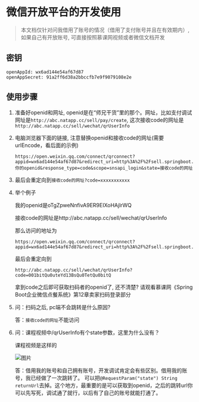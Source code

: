 # 微信开放平台的开发使用
> 本文档仅针对问我借用了账号的情况（借用了支付账号并且在有效期内）, 如果自己有开放账号, 可直接按照慕课网视频或者微信文档开发


## 密钥

```
openAppId: wx6ad144e54af67d87
openAppSecret: 91a2ff6d38a2bbccfb7e9f9079108e2e
```

## 使用步骤

1. 准备好openid和网址, openid是在“师兄干货”里的那个。网址，比如支付调试网址是`http://abc.natapp.cc/sell/pay/create`, 这次接收code的网址是`http://abc.natapp.cc/sell/wechat/qrUserInfo`
2. 电脑浏览器下面的链接, 注意替换openid和接收code的网址(需要urlEncode，看后面的示例)

    ```
    https://open.weixin.qq.com/connect/qrconnect?appid=wx6ad144e54af67d87&redirect_uri=http%3A%2F%2Fsell.springboot.cn%2Fsell%2Fqr%2F你的openid&response_type=code&scope=snsapi_login&state=接收code的网址
    ```
3. 最后会重定向到`接收code的网址?code=xxxxxxxxxxx`
4. 举个例子

    我的openid是oTgZpweNnfivA9ER9EIXoHAjlrWQ
    
    接收code的网址是http://abc.natapp.cc/sell/wechat/qrUserInfo
    
    那么访问的地址为
    
    ```
    https://open.weixin.qq.com/connect/qrconnect?appid=wx6ad144e54af67d87&redirect_uri=http%3A%2F%2Fsell.springboot.cn%2Fsell%2Fqr%2FoTgZpweNnfivA9ER9EIXoHAjlrWQ&response_type=code&scope=snsapi_login&state=http%3a%2f%2fabc.natapp.cc%2fsell%2fwechat%2fqrUserInfo
    ```
    
    最后会重定向到
    
    ```
    http://abc.natapp.cc/sell/wechat/qrUserInfo?code=001bitQu0uteYd13BsQu0TetQu0bitQ
    ```
    拿到code之后即可获取扫码者的openid了, 还不清楚? 请观看慕课网《Spring Boot企业微信点餐系统》第12章卖家扫码登录部分
5. 问：扫码之后, pc端不会跳转是什么原因?
   
    答：`接收code的网址`不能访问
    
6. 问：课程视频中/qrUserInfo有个state参数，这里为什么没有？
    
    课程视频是这样的
    
    ![图片](https://img1.sycdn.imooc.com/szimg/5bd94a2900018dff19201039.jpg)
    
    答：借用我的账号和自己拥有账号，开发调试肯定会有些区别。借用我的账号，我已经做了一次跳转了。
    可以把`@RequestParam("state") String returnUrl`去掉。这个地方，最重要的是可以获取到openid，之后的跳转url你可以先写死，调试通了就行，以后有了自己的账号就能打通了。
